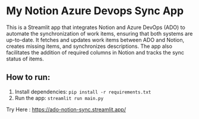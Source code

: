 # My Notion Azure Devops Sync App
This is a Streamlit app that integrates Notion and Azure DevOps (ADO) to automate the synchronization of work items, ensuring that both systems are up-to-date. It fetches and updates work items between ADO and Notion, creates missing items, and synchronizes descriptions. The app also facilitates the addition of required columns in Notion and tracks the sync status of items.

## How to run:
1. Install dependencies: `pip install -r requirements.txt`
2. Run the app: `streamlit run main.py`


Try Here : https://ado-notion-sync.streamlit.app/
